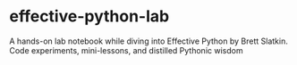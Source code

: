 # effective-python-lab
A hands-on lab notebook while diving into Effective Python by Brett Slatkin. Code experiments, mini-lessons, and distilled Pythonic wisdom
